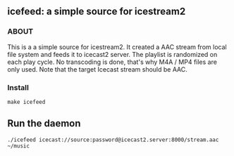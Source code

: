 ## icefeed: a simple source for icestream2

### ABOUT  

This is a a simple source for icestream2.
It created a AAC stream from local file system and feeds it to icecast2 server.
The playlist is randomized on each play cycle.
No transcoding is done, that's why M4A / MP4 files are only used.
Note that the target Icecast stream should be AAC.

### Install

    make icefeed

## Run the daemon

    ./icefeed icecast://source:password@icecast2.server:8000/stream.aac ~/music
